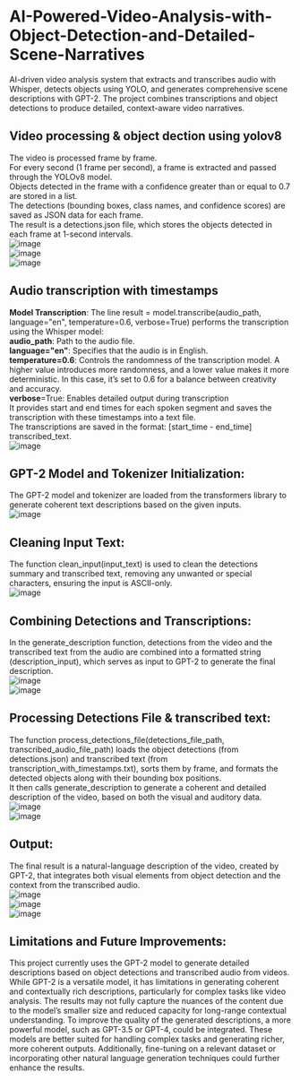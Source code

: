 # AI-Powered-Video-Analysis-with-Object-Detection-and-Detailed-Scene-Narratives
AI-driven video analysis system that extracts and transcribes audio with Whisper, detects objects using YOLO, and generates comprehensive scene descriptions with GPT-2. The project combines transcriptions and object detections to produce detailed, context-aware video narratives.<br>
## Video processing & object dection using yolov8
The video is processed frame by frame.<br>
For every second (1 frame per second), a frame is extracted and passed through the YOLOv8 model.<br>
Objects detected in the frame with a confidence greater than or equal to 0.7 are stored in a list.<br>
The detections (bounding boxes, class names, and confidence scores) are saved as JSON data for each frame.<br>
The result is a detections.json file, which stores the objects detected in each frame at 1-second intervals.<br>
![image](https://github.com/user-attachments/assets/610c7f96-fbcb-43fc-b79f-ad22d2a3a949)<br>
![image](https://github.com/user-attachments/assets/6eb5faaa-2a25-4376-9537-f5a9b27f4c9a)<br>
![image](https://github.com/user-attachments/assets/c3328f94-4063-4062-a70a-d386d487d128)<br>

## Audio transcription with timestamps
**Model Transcription**: The line result = model.transcribe(audio_path, language="en", temperature=0.6, verbose=True) performs the transcription using the Whisper model:<br>
**audio_path**: Path to the audio file.<br>
**language="en"**: Specifies that the audio is in English.<br>
**temperature=0.6**: Controls the randomness of the transcription model. A higher value introduces more randomness, and a lower value makes it more deterministic. In this case, it’s set to 0.6 for a balance between creativity and accuracy.<br>
**verbose**=True: Enables detailed output during transcription<br>
It provides start and end times for each spoken segment and saves the transcription with these timestamps into a text file.<br>
The transcriptions are saved in the format: [start_time - end_time] transcribed_text.<br>
![image](https://github.com/user-attachments/assets/79b8e337-293b-43c4-9e1d-bacb5c66d1bf)<br>

## GPT-2 Model and Tokenizer Initialization:
The GPT-2 model and tokenizer are loaded from the transformers library to generate coherent text descriptions based on the given inputs.<br>
![image](https://github.com/user-attachments/assets/e6a13691-5e95-4835-ac40-63260614dd35)<br>
## Cleaning Input Text:

The function clean_input(input_text) is used to clean the detections summary and transcribed text, removing any unwanted or special characters, ensuring the input is ASCII-only.<br>
![image](https://github.com/user-attachments/assets/7e64f81c-cbe2-4d26-ae6a-2a6bc6ee9039)<br>
## Combining Detections and Transcriptions:

In the generate_description function, detections from the video and the transcribed text from the audio are combined into a formatted string (description_input), which serves as input to GPT-2 to generate the final description.<br>
![image](https://github.com/user-attachments/assets/eac054c8-74bc-4f57-b1f6-67bd6b615780)<br>
![image](https://github.com/user-attachments/assets/55762d6d-7106-4e42-a1e1-19188b8bd67f)<br>
## Processing Detections File & transcribed text:

The function process_detections_file(detections_file_path, transcribed_audio_file_path) loads the object detections (from detections.json) and transcribed text (from transcription_with_timestamps.txt), sorts them by frame, and formats the detected objects along with their bounding box positions.<br>
It then calls generate_description to generate a coherent and detailed description of the video, based on both the visual and auditory data.<br>
![image](https://github.com/user-attachments/assets/b3f867ba-e878-4fde-9331-8bfd554aafcc)<br>
![image](https://github.com/user-attachments/assets/061f0505-5b25-4402-94d5-8fbde550001b)<br>
## Output:

The final result is a natural-language description of the video, created by GPT-2, that integrates both visual elements from object detection and the context from the transcribed audio.<br>
![image](https://github.com/user-attachments/assets/169d0635-4a26-4d3a-8f44-a299964f00bf)<br>
![image](https://github.com/user-attachments/assets/dcd9f03e-97f4-42c0-b5fa-af28db312c9c)<br>
![image](https://github.com/user-attachments/assets/bf6b10a1-22d4-4b5a-8d26-c93984c296ce)<br>

## Limitations and Future Improvements:
This project currently uses the GPT-2 model to generate detailed descriptions based on object detections and transcribed audio from videos. While GPT-2 is a versatile model, it has limitations in generating coherent and contextually rich descriptions, particularly for complex tasks like video analysis. The results may not fully capture the nuances of the content due to the model’s smaller size and reduced capacity for long-range contextual understanding. To improve the quality of the generated descriptions, a more powerful model, such as GPT-3.5 or GPT-4, could be integrated. These models are better suited for handling complex tasks and generating richer, more coherent outputs. Additionally, fine-tuning on a relevant dataset or incorporating other natural language generation techniques could further enhance the results.


